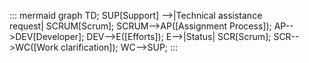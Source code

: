 ::: mermaid
 graph TD;
 SUP[Support] -->|Technical assistance<br> request| SCRUM[Scrum];
SCRUM-->AP([Assignment Process]);
AP-->DEV[Developer];
DEV-->E([Efforts]);
E-->|Status| SCR[Scrum];
SCR-->WC([Work clarification]);
WC-->SUP;
:::
